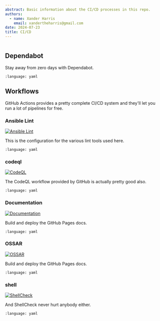 ```yaml
---
abstract: Basic information about the CI/CD processes in this repo.
authors:
  - name: Xander Harris
    email: xandertheharris@gmail.com
date: 2024-07-23
title: CI/CD
---
```


```{contents}
```

## Dependabot

Stay away from zero days with Dependabot.

```{literalinclude} /.github/dependabot.yml
:language: yaml
```

## Workflows

GitHub Actions provides a pretty complete CI/CD system and they'll let you
run a lot of pipelines for free.

### Ansible Lint

[![Ansible Lint](https://github.com/edwardtheharris/ansible-kcp/actions/workflows/ansible.yml/badge.svg)](https://github.com/edwardtheharris/ansible-kcp/actions/workflows/ansible.yml)

This is the configuration for the various lint tools used here.

```{literalinclude} /.ansible-lint
:language: yaml
```

### codeql

[![CodeQL](https://github.com/edwardtheharris/ansible-kcp/actions/workflows/codeql.yml/badge.svg)](https://github.com/edwardtheharris/ansible-kcp/actions/workflows/codeql.yml)

The CodeQL workflow provided by GitHub is actually pretty good also.

```{literalinclude} /.github/workflows/codeql.yml
:language: yaml
```

### Documentation

[![Documentation](https://github.com/edwardtheharris/ansible-kcp/actions/workflows/documentation.yml/badge.svg)](https://github.com/edwardtheharris/ansible-kcp/actions/workflows/documentation.yml)

Build and deploy the GitHub Pages docs.

```{literalinclude} /.github/workflows/documentation.yml
:language: yaml
```

### OSSAR

[![OSSAR](https://github.com/edwardtheharris/ansible-kcp/actions/workflows/ossar.yml/badge.svg)](https://github.com/edwardtheharris/ansible-kcp/actions/workflows/ossar.yml)

Build and deploy the GitHub Pages docs.

```{literalinclude} /.github/workflows/ossar.yml
:language: yaml
```

### shell

[![ShellCheck](https://github.com/edwardtheharris/ansible-kcp/actions/workflows/shell.yml/badge.svg)](https://github.com/edwardtheharris/ansible-kcp/actions/workflows/shell.yml)

And ShellCheck never hurt anybody either.

```{literalinclude} /.github/workflows/shell.yml
:language: yaml
```
